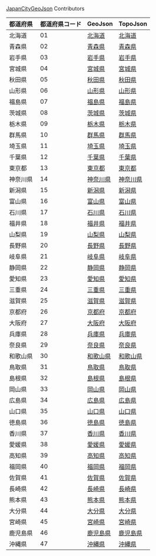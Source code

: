 [JapanCityGeoJson](https://github.com/niiyz/JapanCityGeoJson) Contributors

|  都道府県  | 都道府県コード | GeoJson | TopoJson|
|-----------|--------------|---------|--------- |
| 北海道 | 01 | [北海道](/geojson/01) | [北海道](/topojson/01)
| 青森県 | 02 | [青森県](/geojson/02) | [青森県](/topojson/02)
| 岩手県 | 03 | [岩手県](/geojson/03) | [岩手県](/topojson/03)
| 宮城県 | 04 | [宮城県](/geojson/04) | [宮城県](/topojson/04)
| 秋田県 | 05 | [秋田県](/geojson/05) | [秋田県](/topojson/05)
| 山形県 | 06 | [山形県](/geojson/06) | [山形県](/topojson/06)
| 福島県 | 07 | [福島県](/geojson/07) | [福島県](/topojson/07)
| 茨城県 | 08 | [茨城県](/geojson/08) | [茨城県](/topojson/08)
| 栃木県 | 09 | [栃木県](/geojson/09) | [栃木県](/topojson/09)
| 群馬県 | 10 | [群馬県](/geojson/10) | [群馬県](/topojson/10)
| 埼玉県 | 11 | [埼玉県](/geojson/11) | [埼玉県](/topojson/11)
| 千葉県 | 12 | [千葉県](/geojson/12) | [千葉県](/topojson/12)
| 東京都 | 13 | [東京都](/geojson/13) | [東京都](/topojson/13)
| 神奈川県 | 14 | [神奈川県](/geojson/14) | [神奈川県](/topojson/14)
| 新潟県 | 15 | [新潟県](/geojson/15) | [新潟県](/topojson/15)
| 富山県 | 16 | [富山県](/geojson/16) | [富山県](/topojson/16)
| 石川県 | 17 | [石川県](/geojson/17) | [石川県](/topojson/17)
| 福井県 | 18 | [福井県](/geojson/18) | [福井県](/topojson/18)
| 山梨県 | 19 | [山梨県](/geojson/19) | [山梨県](/topojson/19)
| 長野県 | 20 | [長野県](/geojson/20) | [長野県](/topojson/20)
| 岐阜県 | 21 | [岐阜県](/geojson/21) | [岐阜県](/topojson/21)
| 静岡県 | 22 | [静岡県](/geojson/22) | [静岡県](/topojson/22)
| 愛知県 | 23 | [愛知県](/geojson/23) | [愛知県](/topojson/23)
| 三重県 | 24 | [三重県](/geojson/24) | [三重県](/topojson/24)
| 滋賀県 | 25 | [滋賀県](/geojson/25) | [滋賀県](/topojson/25)
| 京都府 | 26 | [京都府](/geojson/26) | [京都府](/topojson/26)
| 大阪府 | 27 | [大阪府](/geojson/27) | [大阪府](/topojson/27)
| 兵庫県 | 28 | [兵庫県](/geojson/28) | [兵庫県](/topojson/28)
| 奈良県 | 29 | [奈良県](/geojson/29) | [奈良県](/topojson/29)
| 和歌山県 | 30 | [和歌山県](/geojson/30) | [和歌山県](/topojson/30)
| 鳥取県 | 31 | [鳥取県](/geojson/31) | [鳥取県](/topojson/31)
| 島根県 | 32 | [島根県](/geojson/32) | [島根県](/topojson/32)
| 岡山県 | 33 | [岡山県](/geojson/33) | [岡山県](/topojson/33)
| 広島県 | 34 | [広島県](/geojson/34) | [広島県](/topojson/34)
| 山口県 | 35 | [山口県](/geojson/35) | [山口県](/topojson/35)
| 徳島県 | 36 | [徳島県](/geojson/36) | [徳島県](/topojson/36)
| 香川県 | 37 | [香川県](/geojson/37) | [香川県](/topojson/37)
| 愛媛県 | 38 | [愛媛県](/geojson/38) | [愛媛県](/topojson/38)
| 高知県 | 39 | [高知県](/geojson/39) | [高知県](/topojson/39)
| 福岡県 | 40 | [福岡県](/geojson/40) | [福岡県](/topojson/40)
| 佐賀県 | 41 | [佐賀県](/geojson/41) | [佐賀県](/topojson/41)
| 長崎県 | 42 | [長崎県](/geojson/42) | [長崎県](/topojson/42)
| 熊本県 | 43 | [熊本県](/geojson/43) | [熊本県](/topojson/43)
| 大分県 | 44 | [大分県](/geojson/44) | [大分県](/topojson/44)
| 宮崎県 | 45 | [宮崎県](/geojson/45) | [宮崎県](/topojson/45)
| 鹿児島県 | 46 | [鹿児島県](/geojson/46) | [鹿児島県](/topojson/46)
| 沖縄県 | 47 | [沖縄県](/geojson/47) | [沖縄県](/topojson/47)
